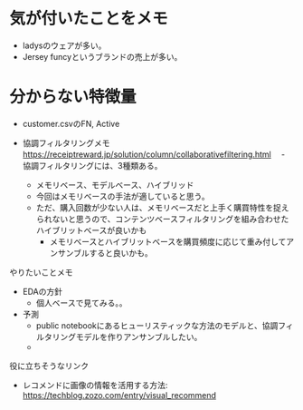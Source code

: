 # 気が付いたことをメモ

* ladysのウェアが多い。
* Jersey funcyというブランドの売上が多い。


# 分からない特徴量
* customer.csvのFN, Active


* 協調フィルタリングメモ　https://receiptreward.jp/solution/column/collaborativefiltering.html
　- 協調フィルタリングには、3種類ある。
    - メモリベース、モデルベース、ハイブリッド
    - 今回はメモリベースの手法が適していると思う。
    - ただ、購入回数が少ない人は、メモリベースだと上手く購買特性を捉えられないと思うので、コンテンツベースフィルタリングを組み合わせたハイブリットベースが良いかも
        - メモリベースとハイブリットベースを購買頻度に応じて重み付してアンサンブルすると良いかも。

やりたいことメモ
* EDAの方針
    - 個人ベースで見てみる。。
* 予測
    - public notebookにあるヒューリスティックな方法のモデルと、協調フィルタリングモデルを作りアンサンブルしたい。
    - 

役に立ちそうなリンク
 * レコメンドに画像の情報を活用する方法: https://techblog.zozo.com/entry/visual_recommend

